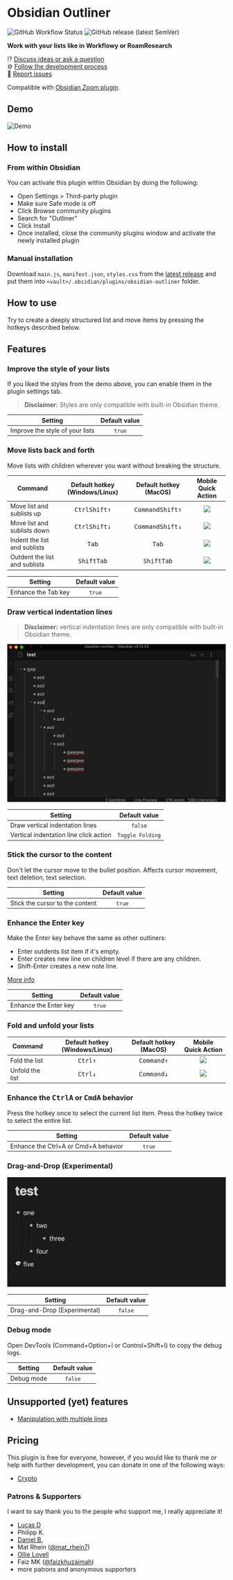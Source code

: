 # Obsidian Outliner

![GitHub Workflow Status](https://img.shields.io/github/actions/workflow/status/vslinko/obsidian-outliner/build.yml?style=for-the-badge&branch=main)
![GitHub release (latest SemVer)](https://img.shields.io/github/v/release/vslinko/obsidian-outliner?style=for-the-badge&sort=semver)

**Work with your lists like in Workflowy or RoamResearch**

⁉️ [Discuss ideas or ask a question](https://github.com/vslinko/obsidian-outliner/discussions)<br>
⚙️ [Follow the development process](https://github.com/users/vslinko/projects/3/views/1)<br>
🐛 [Report issues](https://github.com/vslinko/obsidian-outliner/issues)

Compatible with [Obsidian Zoom plugin](https://github.com/vslinko/obsidian-zoom).

## Demo

![Demo](https://raw.githubusercontent.com/vslinko/obsidian-outliner/main/demo.gif)

## How to install

### From within Obsidian

You can activate this plugin within Obsidian by doing the following:

- Open Settings > Third-party plugin
- Make sure Safe mode is off
- Click Browse community plugins
- Search for "Outliner"
- Click Install
- Once installed, close the community plugins window and activate the newly installed plugin

### Manual installation

Download `main.js`, `manifest.json`, `styles.css` from the [latest release](https://github.com/vslinko/obsidian-outliner/releases/latest) and put them into `<vault>/.obsidian/plugins/obsidian-outliner` folder.

## How to use

Try to create a deeply structured list and move items by pressing the hotkeys described below.

## Features

### Improve the style of your lists

If you liked the styles from the demo above, you can enable them in the plugin settings tab.

> **Disclaimer:** Styles are only compatible with built-in Obsidian theme.

| Setting                         | Default value |
|---------------------------------|:-------------:|
| Improve the style of your lists |    `true`     |

### Move lists back and forth

Move lists with children wherever you want without breaking the structure.

| Command                       |       Default hotkey (Windows/Linux)        |             Default hotkey (MacOS)             |                                    Mobile Quick Action                                    |
|-------------------------------|:-------------------------------------------:|:----------------------------------------------:|:-----------------------------------------------------------------------------------------:|
| Move list and sublists up     | <kbd>Ctrl</kbd><kbd>Shift</kbd><kbd>↑</kbd> | <kbd>Command</kbd><kbd>Shift</kbd><kbd>↑</kbd> |  ![](https://raw.githubusercontent.com/vslinko/obsidian-outliner/main/icons/move-up.png)  |
| Move list and sublists down   | <kbd>Ctrl</kbd><kbd>Shift</kbd><kbd>↓</kbd> | <kbd>Command</kbd><kbd>Shift</kbd><kbd>↓</kbd> | ![](https://raw.githubusercontent.com/vslinko/obsidian-outliner/main/icons/move-down.png) |
| Indent the list and sublists  |               <kbd>Tab</kbd>                |                 <kbd>Tab</kbd>                 |  ![](https://raw.githubusercontent.com/vslinko/obsidian-outliner/main/icons/indent.png)   |
| Outdent the list and sublists |       <kbd>Shift</kbd><kbd>Tab</kbd>        |         <kbd>Shift</kbd><kbd>Tab</kbd>         |  ![](https://raw.githubusercontent.com/vslinko/obsidian-outliner/main/icons/outdent.png)  |

| Setting             | Default value |
|---------------------|:-------------:|
| Enhance the Tab key |    `true`     |

### Draw vertical indentation lines

> **Disclaimer:** vertical indentation lines are only compatible with built-in Obsidian theme.

![Demo of vertical indentation lines](https://raw.githubusercontent.com/vslinko/obsidian-outliner/main/demo2.gif)

| Setting                                |  Default value   |
|----------------------------------------|:----------------:|
| Draw vertical indentation lines        |     `false`      |
| Vertical indentation line click action | `Toggle Folding` |

### Stick the cursor to the content

Don't let the cursor move to the bullet position. Affects cursor movement, text deletion, text selection.

| Setting                         | Default value |
|---------------------------------|:-------------:|
| Stick the cursor to the content |    `true`     |

### Enhance the Enter key

Make the Enter key behave the same as other outliners:

- Enter outdents list item if it's empty.
- Enter creates new line on children level if there are any children.
- Shift-Enter creates a new note line.

[More info](https://github.com/vslinko/obsidian-outliner/discussions/98#discussioncomment-649514)

| Setting               | Default value |
|-----------------------|:-------------:|
| Enhance the Enter key |    `true`     |

### Fold and unfold your lists

| Command         | Default hotkey (Windows/Linux) |     Default hotkey (MacOS)     |                                  Mobile Quick Action                                   |
|-----------------|:------------------------------:|:------------------------------:|:--------------------------------------------------------------------------------------:|
| Fold the list   |  <kbd>Ctrl</kbd><kbd>↑</kbd>   | <kbd>Command</kbd><kbd>↑</kbd> |  ![](https://raw.githubusercontent.com/vslinko/obsidian-outliner/main/icons/fold.png)  |
| Unfold the list |  <kbd>Ctrl</kbd><kbd>↓</kbd>   | <kbd>Command</kbd><kbd>↓</kbd> | ![](https://raw.githubusercontent.com/vslinko/obsidian-outliner/main/icons/unfold.png) |

### Enhance the <kbd>Ctrl</kbd><kbd>A</kbd> or <kbd>Cmd</kbd><kbd>A</kbd> behavior

Press the hotkey once to select the current list item. Press the hotkey twice to select the entire list.

| Setting                              | Default value |
|--------------------------------------|:-------------:|
| Enhance the Ctrl+A or Cmd+A behavior |    `true`     |

### Drag-and-Drop (Experimental)

![Demo of Drag-and-Drop](https://raw.githubusercontent.com/vslinko/obsidian-outliner/main/demo3.gif)

| Setting                      | Default value |
|------------------------------|:-------------:|
| Drag-and-Drop (Experimental) |    `false`    |

### Debug mode

Open DevTools (Command+Option+I or Control+Shift+I) to copy the debug logs.

| Setting    | Default value |
|------------|:-------------:|
| Debug mode |    `false`    |

## Unsupported (yet) features

- [Manipulation with multiple lines](https://github.com/vslinko/obsidian-outliner/issues/3)

## Pricing

This plugin is free for everyone, however, if you would like to thank me
or help with further development, you can donate in one of the following ways:

- [Crypto](https://vslinko.cb.id)

### Patrons & Supporters

I want to say thank you to the people who support me, I really appreciate it!

- [Lucas D](https://twitter.com/lucasdreier)
- Philipp K.
- [Daniel B.](https://github.com/danieltomasz)
- Mat Rhein ([@mat_rhein7](http://twitter.com/mat_rhein7))
- [Ollie Lovell](https://www.ollielovell.com/)
- Faiz MK ([@faizkhuzaimah](https://twitter.com/faizkhuzaimah))
- more patrons and anonymous supporters
